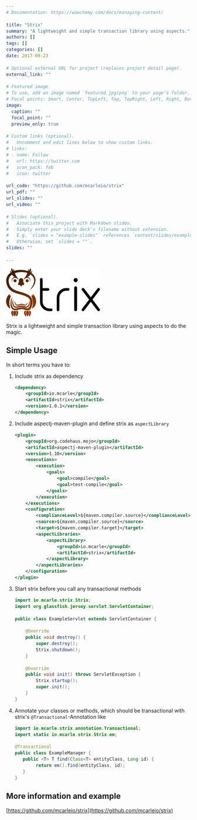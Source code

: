 ```yaml
---
# Documentation: https://wowchemy.com/docs/managing-content/

title: "Strix"
summary: "A lightweight and simple transaction library using aspects."
authors: []
tags: []
categories: []
date: 2017-09-23

# Optional external URL for project (replaces project detail page).
external_link: ""

# Featured image
# To use, add an image named `featured.jpg/png` to your page's folder.
# Focal points: Smart, Center, TopLeft, Top, TopRight, Left, Right, BottomLeft, Bottom, BottomRight.
image:
  caption: ""
  focal_point: ""
  preview_only: true

# Custom links (optional).
#   Uncomment and edit lines below to show custom links.
# links:
# - name: Follow
#   url: https://twitter.com
#   icon_pack: fab
#   icon: twitter

url_code: "https://github.com/mcarleio/strix"
url_pdf: ""
url_slides: ""
url_video: ""

# Slides (optional).
#   Associate this project with Markdown slides.
#   Simply enter your slide deck's filename without extension.
#   E.g. `slides = "example-slides"` references `content/slides/example-slides.md`.
#   Otherwise, set `slides = ""`.
slides: ""
 
---
```

![Strix](./logo.png)

Strix is a lightweight and simple transaction library using aspects to do the magic.

## Simple Usage

In short terms you have to:
1. Include strix as dependency
    ```xml
    <dependency>
        <groupId>io.mcarle</groupId>
        <artifactId>strix</artifactId>
        <version>1.0.1</version>
    </dependency>
    ```
    
2. Include aspectj-maven-plugin and define strix as `aspectLibrary`
    ```xml
    <plugin>
        <groupId>org.codehaus.mojo</groupId>
        <artifactId>aspectj-maven-plugin</artifactId>
        <version>1.10</version>
        <executions>
            <execution>
                <goals>
                    <goal>compile</goal>
                    <goal>test-compile</goal>
                </goals>
            </execution>
        </executions>
        <configuration>
            <complianceLevel>${maven.compiler.source}</complianceLevel>
            <source>${maven.compiler.source}</source>
            <target>${maven.compiler.target}</target>
            <aspectLibraries>
                <aspectLibrary>
                    <groupId>io.mcarle</groupId>
                    <artifactId>strix</artifactId>
                </aspectLibrary>
            </aspectLibraries>
        </configuration>
    </plugin>
    ```

3. Start strix before you call any transactional methods 
    ```java
    import io.mcarle.strix.Strix;
    import org.glassfish.jersey.servlet.ServletContainer;

    public class ExampleServlet extends ServletContainer {
    
        @Override
        public void destroy() {
            super.destroy();
            Strix.shutdown();
        }
    
        @Override
        public void init() throws ServletException {
            Strix.startup();
            super.init();
        }
    }
    ```

4. Annotate your classes or methods, which should be transactional with strix's `@Transactional`-Annotation like
    ```java
    import io.mcarle.strix.annotation.Transactional;
    import static io.mcarle.strix.Strix.em;
 
    @Transactional
    public class ExampleManager {
       public <T> T find(Class<T> entityClass, Long id) {
            return em().find(entityClass, id);
       }
    }
    ``` 

## More information and example
[https://github.com/mcarleio/strix](https://github.com/mcarleio/strix)